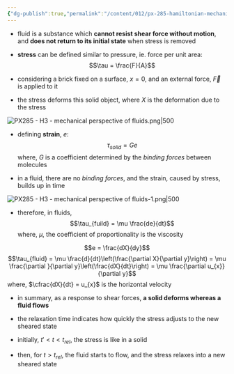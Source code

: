 ```yaml
---
{"dg-publish":true,"permalink":"/content/012/px-285-hamiltonian-mechanics-and-fluid-dynamics/term-2-fluid-dynamics/h-introduction-to-fluids/px-285-h3-mechanical-perspective-of-fluids/","noteIcon":"1","created":"2025-08-27T13:15:24.122+01:00","updated":"2025-02-27T12:59:22.000+00:00"}
---
```


- fluid is a substance which **cannot resist shear force without motion**, and **does not return to its initial state** when stress is removed

- **stress** can be defined similar to pressure, ie. force per unit area:
$$\tau = \frac{F}{A}$$
- considering a brick fixed on a surface, $x=0$, and an external force, $\vec F$ is applied to it
- the stress deforms this solid object, where $X$ is the deformation due to the stress

![PX285 - H3 - mechanical perspective of fluids.png|500](/img/user/pics/PX285%20-%20H3%20-%20mechanical%20perspective%20of%20fluids.png)

- defining **strain**, $e$:
$$\tau_{solid} = G e$$
	where, $G$ is a coefficient determined by the *binding forces* between molecules

- in a fluid, there are no *binding forces*, and the strain, caused by stress, builds up in time

![PX285 - H3 - mechanical perspective of fluids-1.png|500](/img/user/pics/PX285%20-%20H3%20-%20mechanical%20perspective%20of%20fluids-1.png)

- therefore, in fluids,
$$\tau_{fuild} = \mu \frac{de}{dt}$$
	where, $\mu$, the coefficient of proportionality is the viscosity

$$e = \frac{dX}{dy}$$
$$\tau_{fluid} = \mu \frac{d}{dt}\left(\frac{\partial X}{\partial y}\right) = \mu \frac{\partial }{\partial y}\left(\frac{dX}{dt}\right) = \mu \frac{\partial u_{x}}{\partial y}$$
	where, $\cfrac{dX}{dt} = u_{x}$ is the horizontal velocity
- in summary, as a response to shear forces, **a solid deforms whereas a fluid flows**

- the relaxation time indicates how quickly the stress adjusts to the new sheared state
- initially, ${} t' < t < t_{rel}$, the stress is like in a solid
- then, for $t>t_{rel}$, the fluid starts to flow, and the stress relaxes into a new sheared state
